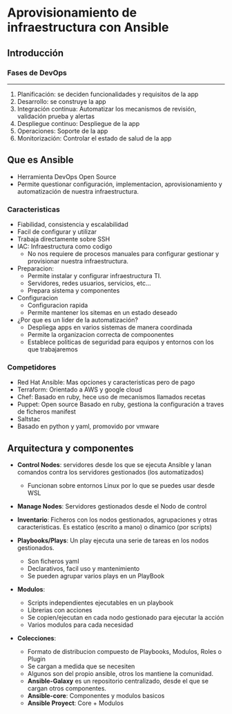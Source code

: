 # Aprovisionamiento de infraestructura con Ansible
## Introducción
### Fases de DevOps
---
1. Planificación: se deciden funcionalidades y requisitos de la app
2. Desarrollo: se construye la app
3. Integración continua: Automatizar los mecanismos de revisión, validación prueba y alertas
4. Despliegue continuo: Despliegue de la app
5. Operaciones: Soporte de la app
6. Monitorización: Controlar el estado de salud de la app

## Que es Ansible
* Herramienta DevOps Open Source
* Permite questionar configuración, implementacion, aprovisionamiento y automatización de nuestra infraestructura.

### Caracteristicas
* Fiabilidad, consistencia y escalabilidad
* Facil de configurar y utilizar
* Trabaja directamente sobre SSH
* IAC: Infraestructura como codigo
    * No nos requiere de procesos manuales para configurar gestionar y provisionar nuestra infraestructura.
* Preparacion:
    * Permite instalar y configurar infraestructura TI.
    * Servidores, redes usuarios, servicios, etc...
    * Prepara sistema y componentes
* Configuracion
    * Configuracion rapida
    * Permite mantener los sitemas en un estado deseado
* ¿Por que es un lider de la automatización?
    * Despliega apps en varios sistemas de manera coordinada
    * Permite la organizacion correcta de compoonentes
    * Establece politicas de seguridad para equipos y entornos con los que trabajaremos

### Competidores
* Red Hat Ansible: Mas opciones y caracteristicas pero de pago
* Terraform: Orientado a AWS y google cloud
* Chef: Basado en ruby, hece uso de mecanismos llamados recetas
* Puppet: Open source Basado en ruby, gestiona la configuración a traves de ficheros manifest
* Saltstac
* Basado en python y yaml, promovido por vmware

## Arquitectura y componentes
* **Control Nodes**: servidores desde los que se ejecuta Ansible y lanan comandos contra los servidores gestionados (los automatizados)
    * Funcionan sobre entornos Linux por lo que se puedes usar desde WSL

* **Manage Nodes**: Servidores gestionados desde el Nodo de control
* **Inventario**: Ficheros con los nodos gestionados, agrupaciones y otras caracteristicas. Es estatico (escrito a mano) o dinamico (por scripts)
* **Playbooks/Plays**: Un play ejecuta una serie de tareas en los nodos gestionados.
    * Son ficheros yaml
    * Declarativos, facil uso y mantenimiento
    * Se pueden agrupar varios plays en un PlayBook
* **Modulos**:
    * Scripts independientes ejecutables en un playbook
    * Librerias con acciones
    * Se copien/ejecutan en cada nodo gestionado para ejecutar la acción
    * Varios modulos para cada necesidad
* **Colecciones**:
    * Formato de distribucion compuesto de Playbooks, Modulos, Roles o Plugin
    * Se cargan a medida que se necesiten
    * Algunos son del propio ansible, otros los mantiene la comunidad.
    * **Ansible-Galaxy** es un repositorio centralizado, desde el que se cargan otros componentes.
    * **Ansible-core**: Componentes y modulos basicos
    * **Ansible Proyect**: Core + Modulos